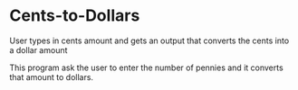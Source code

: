 # Cents-to-Dollars
User types in cents amount and gets an output that converts the cents into a dollar amount

This program ask the user to enter the number of pennies and it converts that amount to dollars.
